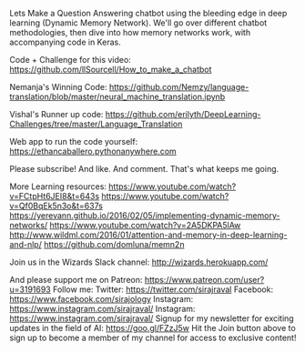 Lets Make a Question Answering chatbot using the bleeding edge in deep learning (Dynamic Memory Network). We'll go over different chatbot methodologies, then dive into how memory networks work, with accompanying code in Keras. 

Code + Challenge for this video:
https://github.com/llSourcell/How_to_make_a_chatbot

Nemanja's Winning Code:
https://github.com/Nemzy/language-translation/blob/master/neural_machine_translation.ipynb

Vishal's Runner up code:
https://github.com/erilyth/DeepLearning-Challenges/tree/master/Language_Translation

Web app to run the code yourself:
https://ethancaballero.pythonanywhere.com

Please subscribe! And like. And comment. That's what keeps me going. 

More Learning resources:
https://www.youtube.com/watch?v=FCtpHt6JEI8&t=643s
https://www.youtube.com/watch?v=Qf0BqEk5n3o&t=637s
https://yerevann.github.io/2016/02/05/implementing-dynamic-memory-networks/
https://www.youtube.com/watch?v=2A5DKPA5lAw
http://www.wildml.com/2016/01/attention-and-memory-in-deep-learning-and-nlp/
https://github.com/domluna/memn2n

Join us in the Wizards Slack channel:
http://wizards.herokuapp.com/

And please support me on Patreon:
https://www.patreon.com/user?u=3191693
Follow me:
Twitter: https://twitter.com/sirajraval
Facebook: https://www.facebook.com/sirajology Instagram: https://www.instagram.com/sirajraval/ Instagram: https://www.instagram.com/sirajraval/ 
Signup for my newsletter for exciting updates in the field of AI:
https://goo.gl/FZzJ5w
Hit the Join button above to sign up to become a member of my channel for access to exclusive content!